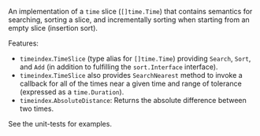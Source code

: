 An implementation of a `time` slice (`[]time.Time`) that contains semantics for searching, sorting a slice, and incrementally sorting when starting from an empty slice (insertion sort).

Features:

- `timeindex`.`TimeSlice` (type alias for `[]time.Time`) providing `Search`, `Sort`, and `Add` (in addition to fulfilling the `sort.Interface` interface).
- `timeindex`.`TimeSlice` also provides `SearchNearest` method to invoke a callback for all of the times near a given time and range of tolerance (expressed as a `time.Duration`).
- `timeindex`.`AbsoluteDistance`: Returns the absolute difference between two times.

See the unit-tests for examples.
